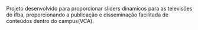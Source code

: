 Projeto desenvolvido para proporcionar sliders dinamicos para as televisões do ifba, proporcionando a publicação e disseminação facilitada de conteúdos dentro do campus(VCA).
